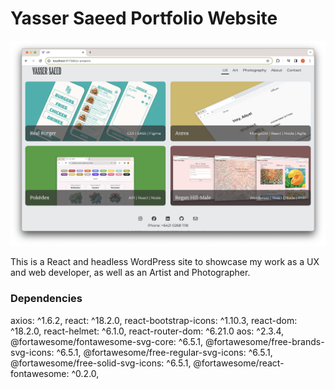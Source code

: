# Yasser Saeed Portfolio Website

![Home Page](public/screenshot.png)

This is a React and headless WordPress site to showcase my work as a UX and web developer, as well as an Artist and Photographer.

### Dependencies

axios: ^1.6.2,
react: ^18.2.0,
react-bootstrap-icons: ^1.10.3,
react-dom: ^18.2.0,
react-helmet: ^6.1.0,
react-router-dom: ^6.21.0
aos: ^2.3.4,
@fortawesome/fontawesome-svg-core: ^6.5.1,
@fortawesome/free-brands-svg-icons: ^6.5.1,
@fortawesome/free-regular-svg-icons: ^6.5.1,
@fortawesome/free-solid-svg-icons: ^6.5.1,
@fortawesome/react-fontawesome: ^0.2.0,